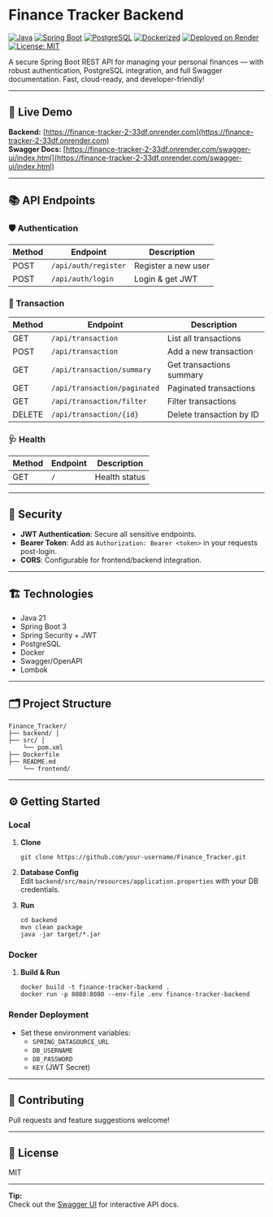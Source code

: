 # Finance Tracker Backend

[![Java](https://img.shields.io/badge/Java-21-blue?logo=java)](https://www.oracle.com/java/)
[![Spring Boot](https://img.shields.io/badge/Spring--Boot-3.5.3-brightgreen?logo=springboot)](https://spring.io/projects/spring-boot)
[![PostgreSQL](https://img.shields.io/badge/PostgreSQL-Connected-blue?logo=postgresql)](https://www.postgresql.org/)
[![Dockerized](https://img.shields.io/badge/Docker-ready-blue?logo=docker)](https://www.docker.com/)
[![Deployed on Render](https://img.shields.io/badge/Deploy-Render-5375fb?logo=render)](https://render.com/)
[![License: MIT](https://img.shields.io/badge/License-MIT-yellow.svg)](LICENSE)

A secure Spring Boot REST API for managing your personal finances — with robust authentication, PostgreSQL integration, and full Swagger documentation. Fast, cloud-ready, and developer-friendly!

---

## 🚀 Live Demo
**Backend:** [https://finance-tracker-2-33df.onrender.com](https://finance-tracker-2-33df.onrender.com)  
**Swagger Docs:** [https://finance-tracker-2-33df.onrender.com/swagger-ui/index.html](https://finance-tracker-2-33df.onrender.com/swagger-ui/index.html)

---

## 📚 API Endpoints

### 🛡️ Authentication

| Method | Endpoint            | Description         |
|--------|---------------------|---------------------|
| POST   | `/api/auth/register`| Register a new user |
| POST   | `/api/auth/login`   | Login & get JWT     |

### 💸 Transaction

| Method | Endpoint                           | Description                      |
|--------|------------------------------------|----------------------------------|
| GET    | `/api/transaction`                 | List all transactions            |
| POST   | `/api/transaction`                 | Add a new transaction            |
| GET    | `/api/transaction/summary`         | Get transactions summary         |
| GET    | `/api/transaction/paginated`       | Paginated transactions           |
| GET    | `/api/transaction/filter`          | Filter transactions              |
| DELETE | `/api/transaction/{id}`            | Delete transaction by ID         |

### 🩺 Health

| Method | Endpoint | Description    |
|--------|----------|----------------|
| GET    | `/`      | Health status  |

---

## 🔑 Security

- **JWT Authentication**: Secure all sensitive endpoints.
- **Bearer Token**: Add as `Authorization: Bearer <token>` in your requests post-login.
- **CORS**: Configurable for frontend/backend integration.

---

## 🏗️ Technologies

- Java 21
- Spring Boot 3
- Spring Security + JWT
- PostgreSQL
- Docker
- Swagger/OpenAPI
- Lombok

---

## 🗂️ Project Structure

	Finance_Tracker/
	├── backend/ │   
	├── src/ │   
		└── pom.xml 
	├── Dockerfile 
	├── README.md 
		└── frontend/

	
---

## ⚙️ Getting Started

### Local

1. **Clone**
    ```
    git clone https://github.com/your-username/Finance_Tracker.git
    ```
2. **Database Config**  
   Edit `backend/src/main/resources/application.properties` with your DB credentials.

3. **Run**
    ```
    cd backend
    mvn clean package
    java -jar target/*.jar
    ```

### Docker

1. **Build & Run**
    ```
    docker build -t finance-tracker-backend .
    docker run -p 8080:8080 --env-file .env finance-tracker-backend
    ```

### Render Deployment

- Set these environment variables:
  - `SPRING_DATASOURCE_URL`
  - `DB_USERNAME`
  - `DB_PASSWORD`
  - `KEY` (JWT Secret)

---

## 🤝 Contributing

Pull requests and feature suggestions welcome!

---

## 📄 License

MIT

---

**Tip:**  
Check out the [Swagger UI](https://finance-tracker-2-33df.onrender.com/swagger-ui/index.html) for interactive API docs.
